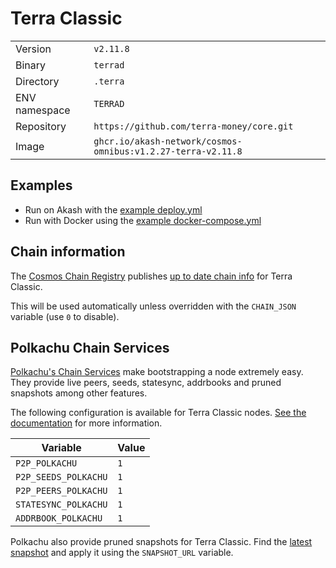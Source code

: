# Terra Classic

| | |
|---|---|
|Version|`v2.11.8`|
|Binary|`terrad`|
|Directory|`.terra`|
|ENV namespace|`TERRAD`|
|Repository|`https://github.com/terra-money/core.git`|
|Image|`ghcr.io/akash-network/cosmos-omnibus:v1.2.27-terra-v2.11.8`|

## Examples

- Run on Akash with the [example deploy.yml](./deploy.yml)
- Run with Docker using the [example docker-compose.yml](./docker-compose.yml)

## Chain information

The [Cosmos Chain Registry](https://github.com/cosmos/chain-registry) publishes [up to date chain info](https://raw.githubusercontent.com/cosmos/chain-registry/master/terra/chain.json) for Terra Classic.

This will be used automatically unless overridden with the `CHAIN_JSON` variable (use `0` to disable).

## Polkachu Chain Services

[Polkachu's Chain Services](https://www.polkachu.com/networks/terra) make bootstrapping a node extremely easy. They provide live peers, seeds, statesync, addrbooks and pruned snapshots among other features.

The following configuration is available for Terra Classic nodes. [See the documentation](../README.md#polkachu-services) for more information.

|Variable|Value|
|---|---|
|`P2P_POLKACHU`|`1`|
|`P2P_SEEDS_POLKACHU`|`1`|
|`P2P_PEERS_POLKACHU`|`1`|
|`STATESYNC_POLKACHU`|`1`|
|`ADDRBOOK_POLKACHU`|`1`|

Polkachu also provide pruned snapshots for Terra Classic. Find the [latest snapshot](https://polkachu.com/tendermint_snapshots/terra) and apply it using the `SNAPSHOT_URL` variable.
